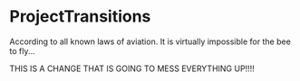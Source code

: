 # ProjectTransitions


According to all known laws of aviation. It is virtually impossible for the bee to fly...

THIS IS A CHANGE THAT IS GOING TO MESS EVERYTHING UP!!!!

